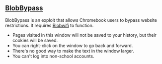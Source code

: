 ## [BlobBypass](https://sites.google.com/view/edu-blobe/apps/blobwifi)
BlobBypass is an exploit that allows Chromebook users to bypass website restrictions. It requires [Blobwifi](https://sites.google.com/view/edu-blobe/apps/blobwifi) to function.

- Pages visited in this window will not be saved to your history, but their cookies will be saved.
- You can right-click on the window to go back and forward.
- There's no good way to make the text in the window larger.
- You can't log into non-school accounts.
